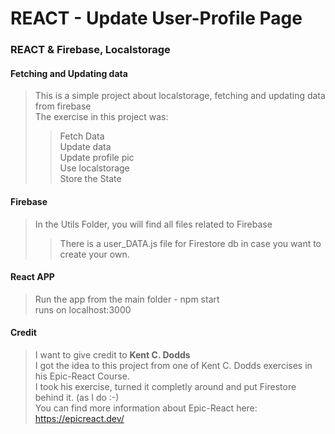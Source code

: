 # REACT - Update User-Profile Page 
### REACT & Firebase, Localstorage

#### Fetching and Updating data 
> This is a simple project about localstorage, fetching and updating data from firebase</br>
> The exercise in this project was:</br>
>> Fetch Data</br>
>> Update data </br>
>> Update profile pic</br>
>> Use localstorage</br>
>> Store the State</br>

#### Firebase
> In the Utils Folder, you will find all files related to Firebase</br>
>> There is a user_DATA.js file for Firestore db in case you want to create your own.</br>

#### React APP
> Run the app from the main folder - npm start</br>
> runs on localhost:3000</br>


#### Credit
> I want to give credit to **Kent C. Dodds** </br>
> I got the idea to this project from one of Kent C. Dodds exercises in his Epic-React Course.</br>
> I took his exercise, turned it completly around and put Firestore behind it. (as I do :-)</br> 
> You can find more information about Epic-React here:</br> 
> https://epicreact.dev/</br>